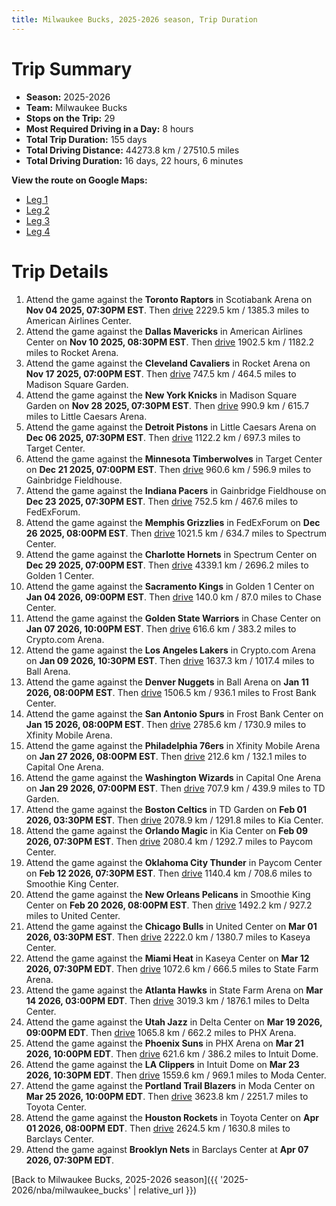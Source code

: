 ```yaml
---
title: Milwaukee Bucks, 2025-2026 season, Trip Duration
---
```


# Trip Summary
- **Season:** 2025-2026
- **Team:** Milwaukee Bucks
- **Stops on the Trip:** 29
- **Most Required Driving in a Day:** 8 hours
- **Total Trip Duration:** 155 days
- **Total Driving Distance:** 44273.8 km / 27510.5 miles
- **Total Driving Duration:** 16 days, 22 hours, 6 minutes

**View the route on Google Maps:**
- [Leg 1](https://www.google.com/maps/dir/Scotiabank+Arena+Toronto+ON/American+Airlines+Center+Dallas+TX/Rocket+Arena+Cleveland+OH/Madison+Square+Garden+New+York+NY/Little+Caesars+Arena+Detroit+MI/Target+Center+Minneapolis+MN/Gainbridge+Fieldhouse+Indianapolis+IN/FedExForum+Memphis+TN/Spectrum+Center+Charlotte+NC/Golden+1+Center+Sacramento+CA)
- [Leg 2](https://www.google.com/maps/dir/Golden+1+Center+Sacramento+CA/Chase+Center+San+Francisco+CA/Crypto.com+Arena+Los+Angeles+CA/Ball+Arena+Denver+CO/Frost+Bank+Center+San+Antonio+TX/Xfinity+Mobile+Arena+Philadelphia+PA/Capital+One+Arena+Washington+DC/TD+Garden+Boston+MA/Kia+Center+Orlando+FL/Paycom+Center+Oklahoma+City+OK)
- [Leg 3](https://www.google.com/maps/dir/Paycom+Center+Oklahoma+City+OK/Smoothie+King+Center+New+Orleans+LA/United+Center+Chicago+IL/Kaseya+Center+Miami+FL/State+Farm+Arena+Atlanta+GA/Delta+Center+Salt+Lake+City+UT/PHX+Arena+Phoenix+AZ/Intuit+Dome+Inglewood+CA/Moda+Center+Portland+OR/Toyota+Center+Houston+TX)
- [Leg 4](https://www.google.com/maps/dir/Toyota+Center+Houston+TX/Barclays+Center+Brooklyn+NY)

# Trip Details
1. Attend the game against the **Toronto Raptors** in Scotiabank Arena on **Nov 04 2025, 07:30PM EST**. Then [drive](https://www.google.com/maps/dir/Scotiabank+Arena+Toronto+ON/American+Airlines+Center+Dallas+TX) 2229.5 km / 1385.3 miles to American Airlines Center.
2. Attend the game against the **Dallas Mavericks** in American Airlines Center on **Nov 10 2025, 08:30PM EST**. Then [drive](https://www.google.com/maps/dir/American+Airlines+Center+Dallas+TX/Rocket+Arena+Cleveland+OH) 1902.5 km / 1182.2 miles to Rocket Arena.
3. Attend the game against the **Cleveland Cavaliers** in Rocket Arena on **Nov 17 2025, 07:00PM EST**. Then [drive](https://www.google.com/maps/dir/Rocket+Arena+Cleveland+OH/Madison+Square+Garden+New+York+NY) 747.5 km / 464.5 miles to Madison Square Garden.
4. Attend the game against the **New York Knicks** in Madison Square Garden on **Nov 28 2025, 07:30PM EST**. Then [drive](https://www.google.com/maps/dir/Madison+Square+Garden+New+York+NY/Little+Caesars+Arena+Detroit+MI) 990.9 km / 615.7 miles to Little Caesars Arena.
5. Attend the game against the **Detroit Pistons** in Little Caesars Arena on **Dec 06 2025, 07:30PM EST**. Then [drive](https://www.google.com/maps/dir/Little+Caesars+Arena+Detroit+MI/Target+Center+Minneapolis+MN) 1122.2 km / 697.3 miles to Target Center.
6. Attend the game against the **Minnesota Timberwolves** in Target Center on **Dec 21 2025, 07:00PM EST**. Then [drive](https://www.google.com/maps/dir/Target+Center+Minneapolis+MN/Gainbridge+Fieldhouse+Indianapolis+IN) 960.6 km / 596.9 miles to Gainbridge Fieldhouse.
7. Attend the game against the **Indiana Pacers** in Gainbridge Fieldhouse on **Dec 23 2025, 07:30PM EST**. Then [drive](https://www.google.com/maps/dir/Gainbridge+Fieldhouse+Indianapolis+IN/FedExForum+Memphis+TN) 752.5 km / 467.6 miles to FedExForum.
8. Attend the game against the **Memphis Grizzlies** in FedExForum on **Dec 26 2025, 08:00PM EST**. Then [drive](https://www.google.com/maps/dir/FedExForum+Memphis+TN/Spectrum+Center+Charlotte+NC) 1021.5 km / 634.7 miles to Spectrum Center.
9. Attend the game against the **Charlotte Hornets** in Spectrum Center on **Dec 29 2025, 07:00PM EST**. Then [drive](https://www.google.com/maps/dir/Spectrum+Center+Charlotte+NC/Golden+1+Center+Sacramento+CA) 4339.1 km / 2696.2 miles to Golden 1 Center.
10. Attend the game against the **Sacramento Kings** in Golden 1 Center on **Jan 04 2026, 09:00PM EST**. Then [drive](https://www.google.com/maps/dir/Golden+1+Center+Sacramento+CA/Chase+Center+San+Francisco+CA) 140.0 km / 87.0 miles to Chase Center.
11. Attend the game against the **Golden State Warriors** in Chase Center on **Jan 07 2026, 10:00PM EST**. Then [drive](https://www.google.com/maps/dir/Chase+Center+San+Francisco+CA/Crypto.com+Arena+Los+Angeles+CA) 616.6 km / 383.2 miles to Crypto.com Arena.
12. Attend the game against the **Los Angeles Lakers** in Crypto.com Arena on **Jan 09 2026, 10:30PM EST**. Then [drive](https://www.google.com/maps/dir/Crypto.com+Arena+Los+Angeles+CA/Ball+Arena+Denver+CO) 1637.3 km / 1017.4 miles to Ball Arena.
13. Attend the game against the **Denver Nuggets** in Ball Arena on **Jan 11 2026, 08:00PM EST**. Then [drive](https://www.google.com/maps/dir/Ball+Arena+Denver+CO/Frost+Bank+Center+San+Antonio+TX) 1506.5 km / 936.1 miles to Frost Bank Center.
14. Attend the game against the **San Antonio Spurs** in Frost Bank Center on **Jan 15 2026, 08:00PM EST**. Then [drive](https://www.google.com/maps/dir/Frost+Bank+Center+San+Antonio+TX/Xfinity+Mobile+Arena+Philadelphia+PA) 2785.6 km / 1730.9 miles to Xfinity Mobile Arena.
15. Attend the game against the **Philadelphia 76ers** in Xfinity Mobile Arena on **Jan 27 2026, 08:00PM EST**. Then [drive](https://www.google.com/maps/dir/Xfinity+Mobile+Arena+Philadelphia+PA/Capital+One+Arena+Washington+DC) 212.6 km / 132.1 miles to Capital One Arena.
16. Attend the game against the **Washington Wizards** in Capital One Arena on **Jan 29 2026, 07:00PM EST**. Then [drive](https://www.google.com/maps/dir/Capital+One+Arena+Washington+DC/TD+Garden+Boston+MA) 707.9 km / 439.9 miles to TD Garden.
17. Attend the game against the **Boston Celtics** in TD Garden on **Feb 01 2026, 03:30PM EST**. Then [drive](https://www.google.com/maps/dir/TD+Garden+Boston+MA/Kia+Center+Orlando+FL) 2078.9 km / 1291.8 miles to Kia Center.
18. Attend the game against the **Orlando Magic** in Kia Center on **Feb 09 2026, 07:30PM EST**. Then [drive](https://www.google.com/maps/dir/Kia+Center+Orlando+FL/Paycom+Center+Oklahoma+City+OK) 2080.4 km / 1292.7 miles to Paycom Center.
19. Attend the game against the **Oklahoma City Thunder** in Paycom Center on **Feb 12 2026, 07:30PM EST**. Then [drive](https://www.google.com/maps/dir/Paycom+Center+Oklahoma+City+OK/Smoothie+King+Center+New+Orleans+LA) 1140.4 km / 708.6 miles to Smoothie King Center.
20. Attend the game against the **New Orleans Pelicans** in Smoothie King Center on **Feb 20 2026, 08:00PM EST**. Then [drive](https://www.google.com/maps/dir/Smoothie+King+Center+New+Orleans+LA/United+Center+Chicago+IL) 1492.2 km / 927.2 miles to United Center.
21. Attend the game against the **Chicago Bulls** in United Center on **Mar 01 2026, 03:30PM EST**. Then [drive](https://www.google.com/maps/dir/United+Center+Chicago+IL/Kaseya+Center+Miami+FL) 2222.0 km / 1380.7 miles to Kaseya Center.
22. Attend the game against the **Miami Heat** in Kaseya Center on **Mar 12 2026, 07:30PM EDT**. Then [drive](https://www.google.com/maps/dir/Kaseya+Center+Miami+FL/State+Farm+Arena+Atlanta+GA) 1072.6 km / 666.5 miles to State Farm Arena.
23. Attend the game against the **Atlanta Hawks** in State Farm Arena on **Mar 14 2026, 03:00PM EDT**. Then [drive](https://www.google.com/maps/dir/State+Farm+Arena+Atlanta+GA/Delta+Center+Salt+Lake+City+UT) 3019.3 km / 1876.1 miles to Delta Center.
24. Attend the game against the **Utah Jazz** in Delta Center on **Mar 19 2026, 09:00PM EDT**. Then [drive](https://www.google.com/maps/dir/Delta+Center+Salt+Lake+City+UT/PHX+Arena+Phoenix+AZ) 1065.8 km / 662.2 miles to PHX Arena.
25. Attend the game against the **Phoenix Suns** in PHX Arena on **Mar 21 2026, 10:00PM EDT**. Then [drive](https://www.google.com/maps/dir/PHX+Arena+Phoenix+AZ/Intuit+Dome+Inglewood+CA) 621.6 km / 386.2 miles to Intuit Dome.
26. Attend the game against the **LA Clippers** in Intuit Dome on **Mar 23 2026, 10:30PM EDT**. Then [drive](https://www.google.com/maps/dir/Intuit+Dome+Inglewood+CA/Moda+Center+Portland+OR) 1559.6 km / 969.1 miles to Moda Center.
27. Attend the game against the **Portland Trail Blazers** in Moda Center on **Mar 25 2026, 10:00PM EDT**. Then [drive](https://www.google.com/maps/dir/Moda+Center+Portland+OR/Toyota+Center+Houston+TX) 3623.8 km / 2251.7 miles to Toyota Center.
28. Attend the game against the **Houston Rockets** in Toyota Center on **Apr 01 2026, 08:00PM EDT**. Then [drive](https://www.google.com/maps/dir/Toyota+Center+Houston+TX/Barclays+Center+Brooklyn+NY) 2624.5 km / 1630.8 miles to Barclays Center.
29. Attend the game against **Brooklyn Nets** in Barclays Center at **Apr 07 2026, 07:30PM EDT**.

[Back to Milwaukee Bucks, 2025-2026 season]({{ '2025-2026/nba/milwaukee_bucks' | relative_url }})
